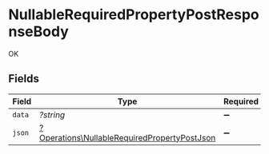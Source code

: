 # NullableRequiredPropertyPostResponseBody

OK


## Fields

| Field                                                                                                       | Type                                                                                                        | Required                                                                                                    | Description                                                                                                 |
| ----------------------------------------------------------------------------------------------------------- | ----------------------------------------------------------------------------------------------------------- | ----------------------------------------------------------------------------------------------------------- | ----------------------------------------------------------------------------------------------------------- |
| `data`                                                                                                      | *?string*                                                                                                   | :heavy_minus_sign:                                                                                          | N/A                                                                                                         |
| `json`                                                                                                      | [?Operations\NullableRequiredPropertyPostJson](../../Models/Operations/NullableRequiredPropertyPostJson.md) | :heavy_minus_sign:                                                                                          | N/A                                                                                                         |